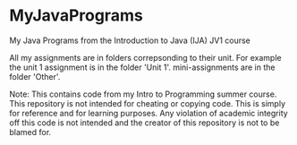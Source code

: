 # MyJavaPrograms
My Java Programs from the Introduction to Java (IJA) JV1 course

All my assignments are in folders correpsonding to their unit. For example the unit 1 assignment is in the folder 'Unit 1'. mini-assignments are in the folder 'Other'.

Note: This contains code from my Intro to Programming summer course. This repository is not intended for cheating or copying code. This is simply for reference and for learning purposes. Any violation of academic integrity off this code is not intended and the creator of this repository is not to be blamed for.
